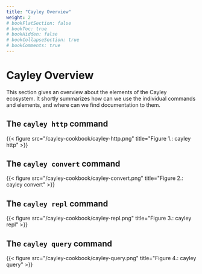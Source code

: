 ```yaml
---
title: "Cayley Overview"
weight: 2
# bookFlatSection: false
# bookToc: true
# bookHidden: false
# bookCollapseSection: true
# bookComments: true
---
```


# Cayley Overview

This section gives an overview about the elements of the Cayley ecosystem.
It shortly summarizes how can we use the individual commands and elements, and where can we find documentation to them.

## The `cayley http` command
{{< figure src="/cayley-cookbook/cayley-http.png" title="Figure 1.: cayley http" >}}

## The `cayley convert` command
{{< figure src="/cayley-cookbook/cayley-convert.png" title="Figure 2.: cayley convert" >}}

## The `cayley repl` command
{{< figure src="/cayley-cookbook/cayley-repl.png" title="Figure 3.: cayley repl" >}}

## The `cayley query` command
{{< figure src="/cayley-cookbook/cayley-query.png" title="Figure 4.: cayley query" >}}



